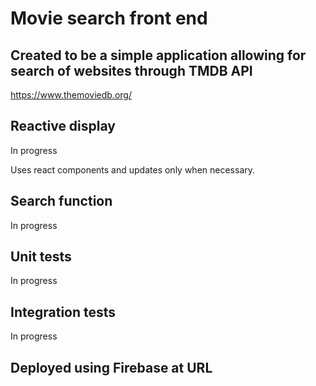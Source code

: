 # Movie search front end

## Created to be a simple application allowing for search of websites through TMDB API 
https://www.themoviedb.org/

## Reactive display

In progress

Uses react components and updates only when necessary.

## Search function

In progress

## Unit tests

In progress

## Integration tests

In progress

## Deployed using Firebase at URL
